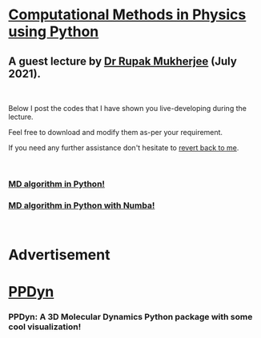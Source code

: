 # [Computational Methods in Physics using Python](https://comppy.iiita.ac.in/)

## A guest lecture by [Dr Rupak Mukherjee](https://theory.pppl.gov/people/profile.php?pid=155&n=Rupak-Mukherjee) (July 2021).

<br/>

Below I post the codes that I have shown you live-developing during the lecture. 

Feel free to download and modify them as-per your requirement. 

If you need any further assistance don't hesitate to [revert back to me](mailto:rupakm@princeton.edu).

<br/>

### [MD algorithm in Python!](verlet.md)

### [MD algorithm in Python with Numba!](verlet_numba.md)

<br/>

# Advertisement

# [PPDyn](https://pypi.org/project/PPDyn/)

### PPDyn: A 3D Molecular Dynamics Python package with some cool visualization!

<br/><br/>
